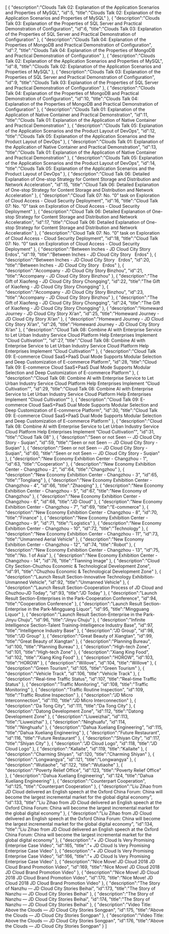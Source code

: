 [
	{
		"description":"Clouds Talk 02: Explanation of the Application Scenarios and Properties of MySQL",
		"id":5,
		"title":"Clouds Talk 02: Explanation of the Application Scenarios and Properties of MySQL"
	},
	{
		"description":"Clouds Talk 03: Explanation of the Properties of SQL Server and Practical Demonstration of Configuration",
		"id":6,
		"title":"Clouds Talk 03: Explanation of the Properties of SQL Server and Practical Demonstration of Configuration"
	},
	{
		"description":"Clouds Talk 04: Explanation of the Properties of MongoDB and Practical Demonstration of Configuration",
		"id":7,
		"title":"Clouds Talk 04: Explanation of the Properties of MongoDB and Practical Demonstration of Configuration"
	},
	{
		"description":"Clouds Talk 02: Explanation of the Application Scenarios and Properties of MySQL",
		"id":8,
		"title":"Clouds Talk 02: Explanation of the Application Scenarios and Properties of MySQL"
	},
	{
		"description":"Clouds Talk 03: Explanation of the Properties of SQL Server and Practical Demonstration of Configuration",
		"id":9,
		"title":"Clouds Talk 03: Explanation of the Properties of SQL Server and Practical Demonstration of Configuration"
	},
	{
		"description":"Clouds Talk 04: Explanation of the Properties of MongoDB and Practical Demonstration of Configuration",
		"id":10,
		"title":"Clouds Talk 04: Explanation of the Properties of MongoDB and Practical Demonstration of Configuration"
	},
	{
		"description":"Clouds Talk 01: Explanation of the Application of Native Container and Practical Demonstration",
		"id":11,
		"title":"Clouds Talk 01: Explanation of the Application of Native Container and Practical Demonstration"
	},
	{
		"description":"Clouds Talk 05: Explanation of the Application Scenarios and the Product Layout of DevOps",
		"id":12,
		"title":"Clouds Talk 05: Explanation of the Application Scenarios and the Product Layout of DevOps"
	},
	{
		"description":"Clouds Talk 01: Explanation of the Application of Native Container and Practical Demonstration",
		"id":13,
		"title":"Clouds Talk 01: Explanation of the Application of Native Container and Practical Demonstration"
	},
	{
		"description":"Clouds Talk 05: Explanation of the Application Scenarios and the Product Layout of DevOps",
		"id":14,
		"title":"Clouds Talk 05: Explanation of the Application Scenarios and the Product Layout of DevOps"
	},
	{
		"description":"Cloud Talk 06: Detailed Explanation of One-stop Strategy for Content Storage and Distribution and Network Acceleration",
		"id":15,
		"title":"Cloud Talk 06: Detailed Explanation of One-stop Strategy for Content Storage and Distribution and Network Acceleration"
	},
	{
		"description":"Cloud Talk 07: No. “0” task on Exploration of Cloud Access - Cloud Security Deployment",
		"id":16,
		"title":"Cloud Talk 07: No. “0” task on Exploration of Cloud Access - Cloud Security Deployment"
	},
	{
		"description":"Cloud Talk 06: Detailed Explanation of One-stop Strategy for Content Storage and Distribution and Network Acceleration",
		"id":17,
		"title":"Cloud Talk 06: Detailed Explanation of One-stop Strategy for Content Storage and Distribution and Network Acceleration"
	},
	{
		"description":"Cloud Talk 07: No. “0” task on Exploration of Cloud Access - Cloud Security Deployment",
		"id":18,
		"title":"Cloud Talk 07: No. “0” task on Exploration of Cloud Access - Cloud Security Deployment"
	},
	{
		"description":"Between Inches - JD Cloud City Story   Erdos",
		"id":19,
		"title":"Between Inches - JD Cloud City Story   Erdos"
	},
	{
		"description":"Between Inches - JD Cloud City Story   Erdos",
		"id":20,
		"title":"Between Inches - JD Cloud City Story   Erdos"
	},
	{
		"description":"Accompany - JD Cloud City Story   Binzhou",
		"id":21,
		"title":"Accompany - JD Cloud City Story   Binzhou"
	},
	{
		"description":"The Gift of Xiaofeng - JD Cloud City Story   Chongqing",
		"id":22,
		"title":"The Gift of Xiaofeng - JD Cloud City Story   Chongqing"
	},
	{
		"description":"Accompany - JD Cloud City Story   Binzhou",
		"id":23,
		"title":"Accompany - JD Cloud City Story   Binzhou"
	},
	{
		"description":"The Gift of Xiaofeng - JD Cloud City Story   Chongqing",
		"id":24,
		"title":"The Gift of Xiaofeng - JD Cloud City Story   Chongqing"
	},
	{
		"description":"Homeward Journey - JD Cloud City Story   Xi’an",
		"id":25,
		"title":"Homeward Journey - JD Cloud City Story   Xi’an"
	},
	{
		"description":"Homeward Journey - JD Cloud City Story   Xi’an",
		"id":26,
		"title":"Homeward Journey - JD Cloud City Story   Xi’an"
	},
	{
		"description":"Cloud Talk 08: Combine AI with Enterprise Service to Let Urban Industry Service Cloud Platform Help Enterprises Implement “Cloud Cultivation”",
		"id":27,
		"title":"Cloud Talk 08: Combine AI with Enterprise Service to Let Urban Industry Service Cloud Platform Help Enterprises Implement “Cloud Cultivation”"
	},
	{
		"description":"Cloud Talk 09: E-commerce Cloud SaaS+PaaS Dual Mode Supports Modular Selection and Deep Customization of E-commerce Platform",
		"id":28,
		"title":"Cloud Talk 09: E-commerce Cloud SaaS+PaaS Dual Mode Supports Modular Selection and Deep Customization of E-commerce Platform"
	},
	{
		"description":"Cloud Talk 08: Combine AI with Enterprise Service to Let Urban Industry Service Cloud Platform Help Enterprises Implement “Cloud Cultivation”",
		"id":29,
		"title":"Cloud Talk 08: Combine AI with Enterprise Service to Let Urban Industry Service Cloud Platform Help Enterprises Implement “Cloud Cultivation”"
	},
	{
		"description":"Cloud Talk 09: E-commerce Cloud SaaS+PaaS Dual Mode Supports Modular Selection and Deep Customization of E-commerce Platform",
		"id":30,
		"title":"Cloud Talk 09: E-commerce Cloud SaaS+PaaS Dual Mode Supports Modular Selection and Deep Customization of E-commerce Platform"
	},
	{
		"description":"Cloud Talk 08: Combine AI with Enterprise Service to Let Urban Industry Service Cloud Platform Help Enterprises Implement “Cloud Cultivation”",
		"id":31,
		"title":"Cloud Talk 08"
	},
	{
		"description":"Seen or not Seen -- JD Cloud City Story - Suqian",
		"id":59,
		"title":"Seen or not Seen -- JD Cloud City Story - Suqian"
	},
	{
		"description":"Seen or not Seen -- JD Cloud City Story - Suqian",
		"id":60,
		"title":"Seen or not Seen -- JD Cloud City Story - Suqian"
	},
	{
		"description":"New Economy Exhibition Center - Changzhou - 1",
		"id":63,
		"title":"Cooperation"
	},
	{
		"description":"New Economy Exhibition Center - Changzhou - 2",
		"id":64,
		"title":"Changzhou"
	},
	{
		"description":"New Economy Exhibition Center - Changzhou - 3",
		"id":65,
		"title":"Tongliang"
	},
	{
		"description":"New Economy Exhibition Center - Changzhou - 4",
		"id":66,
		"title":"Zhaoqing"
	},
	{
		"description":"New Economy Exhibition Center - Changzhou - 5",
		"id":67,
		"title":"New Economy of Changzhou"
	},
	{
		"description":"New Economy Exhibition Center - Changzhou - 6",
		"id":68,
		"title":"JD Cloud"
	},
	{
		"description":"New Economy Exhibition Center - Changzhou - 7",
		"id":69,
		"title":"E-commerce"
	},
	{
		"description":"New Economy Exhibition Center - Changzhou - 8",
		"id":70,
		"title":"Finance"
	},
	{
		"description":"New Economy Exhibition Center - Changzhou - 9",
		"id":71,
		"title":"Logistics"
	},
	{
		"description":"New Economy Exhibition Center - Changzhou - 10",
		"id":72,
		"title":"Technology"
	},
	{
		"description":"New Economy Exhibition Center - Changzhou - 11",
		"id":73,
		"title":"Unmanned Aerial Vehicle"
	},
	{
		"description":"New Economy Exhibition Center - Changzhou - 12",
		"id":74,
		"title":"Robot"
	},
	{
		"description":"New Economy Exhibition Center - Changzhou - 13",
		"id":75,
		"title":"No. 1 of Asia"
	},
	{
		"description":"New Economy Exhibition Center - Changzhou - 14",
		"id":76,
		"title":"Tianning Image"
	},
	{
		"description":"Cloud City Section-Chuzhou Economic & Technological Development Zone",
		"id":91,
		"title":"Chuzhou Economic & Technological Development Zone"
	},
	{
		"description":"Launch Result Section-Innovative Technology Exhibition-Unmanned Vehicle",
		"id":92,
		"title":"Unmanned Vehicle"
	},
	{
		"description":"Launch Result Section-Cooperation Process of JD Cloud and Chuzhou-JD Today",
		"id":93,
		"title":"JD Today"
	},
	{
		"description":"Launch Result Section-Enterprises in the Park-Cooperation Conference",
		"id":94,
		"title":"Cooperation Conference"
	},
	{
		"description":"Launch Result Section-Enterprise in the Park-Mingguang Liquor",
		"id":95,
		"title":"Mingguang Liquor"
	},
	{
		"description":"Launch Result Section-Enterprise in the Park-Jinyu Chuju",
		"id":96,
		"title":"Jinyu Chuju"
	},
	{
		"description":"Infinite Intelligence Section-Talent Training-Intelligence Industry Base",
		"id":97,
		"title":"Intelligence Industry Base"
	},
	{
		"description":"JD Group",
		"id":98,
		"title":"JD Group"
	},
	{
		"description":"Great Beauty of Xiangtan",
		"id":99,
		"title":"Great Beauty of Xiangtan"
	},
	{
		"description":"Planning Bureau",
		"id":100,
		"title":"Planning Bureau"
	},
	{
		"description":"High-tech Zone",
		"id":101,
		"title":"High-tech Zone"
	},
	{
		"description":"Xiang King Food",
		"id":102,
		"title":"Xiang King Food"
	},
	{
		"description":"HOROW",
		"id":103,
		"title":"HOROW"
	},
	{
		"description":"Willove",
		"id":104,
		"title":"Willove"
	},
	{
		"description":"Green Tourism",
		"id":105,
		"title":"Green Tourism"
	},
	{
		"description":"Vehicle Track",
		"id":106,
		"title":"Vehicle Track"
	},
	{
		"description":"Real-time Traffic Status",
		"id":107,
		"title":"Real-time Traffic Status"
	},
	{
		"description":"Traffic Monitoring",
		"id":108,
		"title":"Traffic Monitoring"
	},
	{
		"description":"Traffic Routine Inspection",
		"id":109,
		"title":"Traffic Routine Inspection"
	},
	{
		"description":"JD Micro Interconnection",
		"id":110,
		"title":"JD Micro Interconnection"
	},
	{
		"description":"Da Tong City",
		"id":111,
		"title":"Da Tong City"
	},
	{
		"description":"Datong Development Zone",
		"id":112,
		"title":"Datong Development Zone"
	},
	{
		"description":"Liuweizhai",
		"id":113,
		"title":"Liuweizhai"
	},
	{
		"description":"Ninghuafu",
		"id":114,
		"title":"Ninghuafu"
	},
	{
		"description":"Dahua Xueliang Engineering",
		"id":115,
		"title":"Dahua Xueliang Engineering"
	},
	{
		"description":"Future Restaurant",
		"id":116,
		"title":"Future Restaurant"
	},
	{
		"description":"Shiyan City",
		"id":117,
		"title":"Shiyan City"
	},
	{
		"description":"JD Cloud Logo",
		"id":118,
		"title":"JD Cloud Logo"
	},
	{
		"description":"Kallaite",
		"id":119,
		"title":"Kallaite"
	},
	{
		"description":"Charming Shiyan",
		"id":120,
		"title":"Charming Shiyan"
	},
	{
		"description":"Longwangya",
		"id":121,
		"title":"Longwangya"
	},
	{
		"description":"Wutiaohe",
		"id":122,
		"title":"Wutiaohe"
	},
	{
		"description":"Poverty Relief Office",
		"id":123,
		"title":"Poverty Relief Office"
	},
	{
		"description":"Dahua Xueliang Engineering",
		"id":124,
		"title":"Dahua Xueliang Engineering"
	},
	{
		"description":"Counterpart Cooperation",
		"id":125,
		"title":"Counterpart Cooperation"
	},
	{
		"description":"Liu Zihao from JD Cloud delivered an English speech at the Oxford China Forum: China will become the largest incremental market for the global digital economy",
		"id":133,
		"title":"Liu Zihao from JD Cloud delivered an English speech at the Oxford China Forum: China will become the largest incremental market for the global digital economy"
	},
	{
		"description":"Liu Zihao from JD Cloud delivered an English speech at the Oxford China Forum: China will become the largest incremental market for the global digital economy",
		"id":134,
		"title":"Liu Zihao from JD Cloud delivered an English speech at the Oxford China Forum: China will become the largest incremental market for the global digital economy"
	},
	{
		"description":"+ JD Cloud Is Very Promising Enterprise Case Video",
		"id":165,
		"title":"+ JD Cloud Is Very Promising Enterprise Case Video"
	},
	{
		"description":"+ JD Cloud Is Very Promising Enterprise Case Video",
		"id":166,
		"title":"+ JD Cloud Is Very Promising Enterprise Case Video"
	},
	{
		"description":"Nice Move! JD Cloud 2018  JD Cloud Brand Promotion Video",
		"id":169,
		"title":"Nice Move! JD Cloud 2018  JD Cloud Brand Promotion Video"
	},
	{
		"description":"Nice Move! JD Cloud 2018  JD Cloud Brand Promotion Video",
		"id":170,
		"title":"Nice Move! JD Cloud 2018  JD Cloud Brand Promotion Video"
	},
	{
		"description":"The Story of Nanzhu — JD Cloud City Stories  Beihai",
		"id":173,
		"title":"The Story of Nanzhu — JD Cloud City Stories  Beihai"
	},
	{
		"description":"The Story of Nanzhu — JD Cloud City Stories  Beihai",
		"id":174,
		"title":"The Story of Nanzhu — JD Cloud City Stories  Beihai"
	},
	{
		"description":"Video Title: Above the Clouds — JD Cloud City Stories  Songpan",
		"id":175,
		"title":"Above the Clouds — JD Cloud City Stories  Songpan"
	},
	{
		"description":"Video Title: Above the Clouds — JD Cloud City Stories  Songpan",
		"id":176,
		"title":"Above the Clouds — JD Cloud City Stories  Songpan"
	}
]